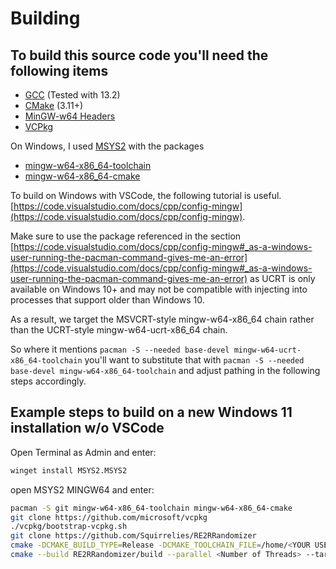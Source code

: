 # Building

## To build this source code you'll need the following items

* [GCC](https://gcc.gnu.org/) (Tested with 13.2)
* [CMake](https://cmake.org/) (3.11+)
* [MinGW-w64 Headers](https://www.mingw-w64.org/)
* [VCPkg](https://vcpkg.io/)

On Windows, I used [MSYS2](https://www.msys2.org/) with the packages

* [mingw-w64-x86_64-toolchain](https://packages.msys2.org/groups/mingw-w64-x86_64-toolchain)
* [mingw-w64-x86_64-cmake](https://packages.msys2.org/package/mingw-w64-x86_64-cmake)

To build on Windows with VSCode, the following tutorial is useful.
[https://code.visualstudio.com/docs/cpp/config-mingw](https://code.visualstudio.com/docs/cpp/config-mingw).

Make sure to use the package referenced in the section [https://code.visualstudio.com/docs/cpp/config-mingw#_as-a-windows-user-running-the-pacman-command-gives-me-an-error](https://code.visualstudio.com/docs/cpp/config-mingw#_as-a-windows-user-running-the-pacman-command-gives-me-an-error) as UCRT is only available on Windows 10+ and may not be compatible with injecting into processes that support older than Windows 10.

As a result, we target the MSVCRT-style mingw-w64-x86_64 chain rather than the UCRT-style mingw-w64-ucrt-x86_64 chain.

So where it mentions `pacman -S --needed base-devel mingw-w64-ucrt-x86_64-toolchain` you'll want to substitute that with `pacman -S --needed base-devel mingw-w64-x86_64-toolchain` and adjust pathing in the following steps accordingly.

## Example steps to build on a new Windows 11 installation w/o VSCode

Open Terminal as Admin and enter:

```bash
winget install MSYS2.MSYS2
```

open MSYS2 MINGW64 and enter:

```bash
pacman -S git mingw-w64-x86_64-toolchain mingw-w64-x86_64-cmake
git clone https://github.com/microsoft/vcpkg
./vcpkg/bootstrap-vcpkg.sh
git clone https://github.com/Squirrelies/RE2RRandomizer
cmake -DCMAKE_BUILD_TYPE=Release -DCMAKE_TOOLCHAIN_FILE=/home/<YOUR USERNAME>/vcpkg/scripts/buildsystems/vcpkg.cmake -DVCPKG_TARGET_TRIPLET=x64-mingw-static -DVCPKG_HOST_TRIPLET=x64-mingw-static -SRE2RRandomizer -BRE2RRandomizer/build
cmake --build RE2RRandomizer/build --parallel <Number of Threads> --target all
```
